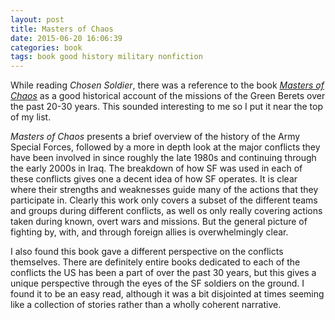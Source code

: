 ```yaml
--- 
layout: post
title: Masters of Chaos
date: 2015-06-20 16:06:39
categories: book
tags: book good history military nonfiction
---
```


While reading *Chosen Soldier*, there was a reference to
the book [*Masters of Chaos*][masters-amazon] as a good historical
account of the missions of the Green Berets over the past 20-30
years. This sounded interesting to me so I put it near the top of my list.

*Masters of Chaos* presents a brief overview of the history of
the Army Special Forces, followed by a more in depth look at
the major conflicts they have been involved in since roughly
the late 1980s and continuing through the early 2000s in
Iraq. The breakdown of how SF was used in each of these conflicts
gives one a decent idea of how SF operates. It is clear where
their strengths and weaknesses guide many of the actions that
they participate in. Clearly this work only covers a subset
of the different teams and groups during different conflicts,
as well os only really covering actions taken during known,
overt wars and missions. But the general picture of fighting
by, with, and through foreign allies is overwhelmingly clear.

I also found this book gave a different perspective on the
conflicts themselves. There are definitely entire books dedicated
to each of the conflicts the US has been a part of over the past 30
years, but this gives a unique perspective through the eyes of
the SF soldiers on the ground. I found it to be an easy read, although
it was a bit disjointed at times seeming like a collection of stories
rather than a wholly coherent narrative.

[masters-amazon]:     http://amzn.com/B004Q3RDW0 


